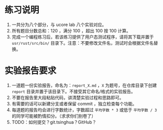 # 练习说明

1. 一共分为八个部分，与 ucore lab 八个实验对应。
2. 所有题目分数总和：120 ，满分 100 ，超出 100 按 100 计算。
3. 完成一个编程练习后，若该练习提供了用户态测试程序，请将其下载并置于 `usr/rust/src/bin/` 目录下。注意：不要修改文件名，测试时会根据文件名替换。

# 实验报告要求

1. 一道题一份实验报告，命名为：`report_X.md` ，`X` 为题号，在仓库目录下创建 `report` 目录并置于该目录下。不接受其它命名/格式的实验报告。
2. 不要在报告里大段粘贴代码，讲清楚实验过程和思路即可。
3. 有需要的话可以新建分支或者保留 commit ，独立检查每个功能。
4. 每道题的报告均会进行字数统计，字数超过 `平均字数 * 3` 或低于 `平均字数 / 3` 的同学可能被酌情扣分。（求求你们别卷了）
5. TODO：如何提交？git.tsinghua？GitHub？
